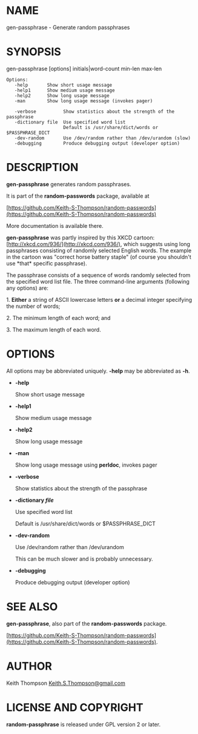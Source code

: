 # NAME

gen-passphrase - Generate random passphrases

# SYNOPSIS

gen-passphrase \[options\] initials|word-count min-len max-len

    Options:
       -help       Show short usage message
       -help1      Show medium usage message
       -help2      Show long usage message
       -man        Show long usage message (invokes pager)

       -verbose          Show statistics about the strength of the passphrase
       -dictionary file  Use specified word list
                         Default is /usr/share/dict/words or $PASSPHRASE_DICT
       -dev-random       Use /dev/random rather than /dev/urandom (slow)
       -debugging        Produce debugging output (developer option)

# DESCRIPTION

**gen-passphrase** generates random passphrases.

It is part of the **random-passwords** package, available at

[https://github.com/Keith-S-Thompson/random-passwords](https://github.com/Keith-S-Thompson/random-passwords)

More documentation is available there.

**gen-passphrase** was partly inspired by this XKCD cartoon: [http://xkcd.com/936/](http://xkcd.com/936/),
which suggests using long passphrases consisting of randomly selected
English words.  The example in the cartoon was "correct horse battery
staple" (of course you shouldn't use \*that\* specific passphrase).

The passphrase consists of a sequence of words randomly selected
from the specified word list file.  The three command-line arguments
(following any options) are:

1\. **Either** a string of ASCII lowercase letters **or** a decimal integer
  specifying the number of words;

2\. The minimum length of each word; and

3\. The maximum length of each word.

# OPTIONS

All options may be abbreviated uniquely.  **-help** may be abbreviated as **-h**.

- **-help**

    Show short usage message

- **-help1**

    Show medium usage message

- **-help2**

    Show long usage message

- **-man**

    Show long usage message using **perldoc**, invokes pager

- **-verbose**

    Show statistics about the strength of the passphrase

- **-dictionary _file_**

    Use specified word list  

    Default is /usr/share/dict/words or $PASSPHRASE\_DICT

- **-dev-random**

    Use /dev/random rather than /dev/urandom

    This can be much slower and is probably unnecessary.

- **-debugging**

    Produce debugging output (developer option)

# SEE ALSO

**gen-passphrase**, also part of the **random-passwords** package.

[https://github.com/Keith-S-Thompson/random-passwords](https://github.com/Keith-S-Thompson/random-passwords).

# AUTHOR

Keith Thompson <Keith.S.Thompson@gmail.com>

# LICENSE AND COPYRIGHT

**random-passphrase** is released under GPL version 2 or later.

